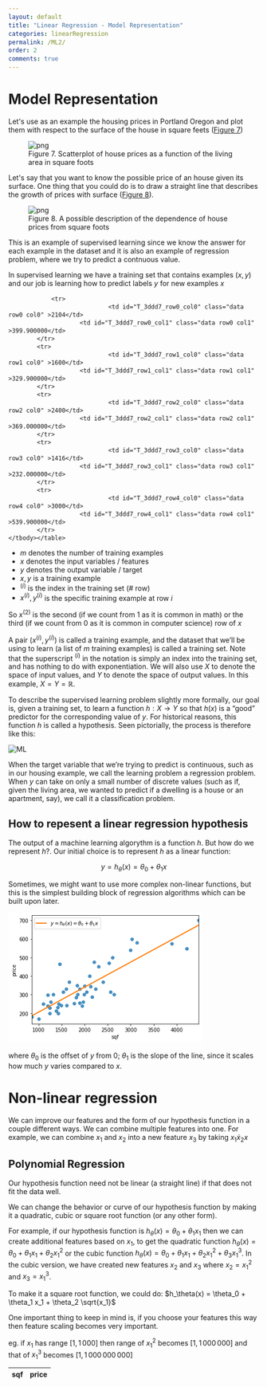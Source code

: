 ```yaml
---
layout: default
title: "Linear Regression - Model Representation"
categories: linearRegression
permalink: /ML2/
order: 2
comments: true
---
```


# Model Representation
Let's use as an example the housing prices in Portland Oregon and plot them with respect to the surface of the house in square feets (<a href="#fig:housepricescatter">Figure 7</a>)


    

<figure id="fig:housepricescatter">
    <img src="{{site.baseurl}}/pages/ML-2-ModelRepresentation_files/ML-2-ModelRepresentation_2_0.png" alt="png">
    <figcaption>Figure 7. Scatterplot of house prices as a function of the living area in square foots</figcaption>
</figure>

Let's say that you want to know the possible price of an house given its surface. One thing that you could do is to draw a straight line that describes the growth of prices with surface (<a href="#fig:linreghouseprices">Figure 8</a>).


    

<figure id="fig:linreghouseprices">
    <img src="{{site.baseurl}}/pages/ML-2-ModelRepresentation_files/ML-2-ModelRepresentation_4_0.png" alt="png">
    <figcaption>Figure 8. A possible description of the dependence of house prices from square foots</figcaption>
</figure>

This is an example of supervised learning since we know the answer for each example in the dataset and it is also an example of regression problem, where we try to predict a contnuous value.

In supervised learning we have a training set that contains examples $(x, y)$ and our job is learning how to predict labels $y$ for new examples $x$




<style  type="text/css" >
#T_3ddd7_row0_col0,#T_3ddd7_row0_col1,#T_3ddd7_row1_col0,#T_3ddd7_row1_col1,#T_3ddd7_row2_col0,#T_3ddd7_row2_col1,#T_3ddd7_row3_col0,#T_3ddd7_row3_col1,#T_3ddd7_row4_col0,#T_3ddd7_row4_col1{
            text-align:  left;
        }</style><table id="T_3ddd7_" ><thead>    <tr>        <th class="col_heading level0 col0" >sqf</th>        <th class="col_heading level0 col1" >price</th>    </tr></thead><tbody>
                <tr>
                                <td id="T_3ddd7_row0_col0" class="data row0 col0" >2104</td>
                        <td id="T_3ddd7_row0_col1" class="data row0 col1" >399.900000</td>
            </tr>
            <tr>
                                <td id="T_3ddd7_row1_col0" class="data row1 col0" >1600</td>
                        <td id="T_3ddd7_row1_col1" class="data row1 col1" >329.900000</td>
            </tr>
            <tr>
                                <td id="T_3ddd7_row2_col0" class="data row2 col0" >2400</td>
                        <td id="T_3ddd7_row2_col1" class="data row2 col1" >369.000000</td>
            </tr>
            <tr>
                                <td id="T_3ddd7_row3_col0" class="data row3 col0" >1416</td>
                        <td id="T_3ddd7_row3_col1" class="data row3 col1" >232.000000</td>
            </tr>
            <tr>
                                <td id="T_3ddd7_row4_col0" class="data row4 col0" >3000</td>
                        <td id="T_3ddd7_row4_col1" class="data row4 col1" >539.900000</td>
            </tr>
    </tbody></table>



* $m$ denotes the number of training examples 
* $x$ denotes the input variables / features
* $y$ denotes the output variable / target
* $x, y$ is a training example
* $^{(i)}$ is the index in the training set (# row) 
* $x^{(i)}, y^{(i)}$ is the specific training example at row $i$

So $x^{(2)}$ is the second (if we count from 1 as it is common in math) or the third (if we count from 0 as it is common in computer science) row of $x$

  
A pair $\left(x^{(i)} , y^{(i)}\right)$ is called a training example, and the dataset that we’ll be using to learn (a list of $m$ training examples) is called a training set. Note that the superscript $^{(i)}$ in the notation is simply an index into the training set, and has nothing to do with exponentiation. We will also use $X$ to denote the space of input values, and $Y$ to denote the space of output values. In this example, $X = Y = \mathbb{R}$. 

To describe the supervised learning problem slightly more formally, our goal is, given a training set, to learn a function $h : X \to Y$ so that $h(x)$ is a “good” predictor for the corresponding value of $y$. For historical reasons, this function $h$ is called a hypothesis. Seen pictorially, the process is therefore like this:

![ML](./data/img/ML-flowchart.png)

When the target variable that we’re trying to predict is continuous, such as in our housing example, we call the learning problem a regression problem. When $y$ can take on only a small number of discrete values (such as if, given the living area, we wanted to predict if a dwelling is a house or an apartment, say), we call it a classification problem.

## How to repesent a linear regression hypothesis
The output of a machine learning algorythm is a function $h$. But how do we represent $h$?. Our initial choice is to represent $h$ as a linear function:

$$y = h_\theta(x) = \theta_0 + \theta_1x$$

Sometimes, we might want to use more complex non-linear functions, but this is the simplest building block of regression algorithms which can be built upon later.


    
![png](ML-2-ModelRepresentation_files/ML-2-ModelRepresentation_11_0.png)
    


where $\theta_0$ is the offset of $y$ from 0; $\theta_1$ is the slope of the line, since it scales how much $y$ varies compared to $x$.

# Non-linear regression
We can improve our features and the form of our hypothesis function in a couple different ways. We can combine multiple features into one. For example, we can combine $x_1$ and $x_2$ into a new feature $x_3$ by taking $x_1 \dot x_2x$

## Polynomial Regression
Our hypothesis function need not be linear (a straight line) if that does not fit the data well.

We can change the behavior or curve of our hypothesis function by making it a quadratic, cubic or square root function (or any other form).

For example, if our hypothesis function is $h_\theta(x) = \theta_0 + \theta_1 x_1$ then we can create additional features based on $x_1$, to get the quadratic function $h_\theta(x) = \theta_0 + \theta_1 x_1 + \theta_2 x_1^2$ or the cubic function $h_\theta(x) = \theta_0 + \theta_1 x_1 + \theta_2 x_1^2 + \theta_3 x_1^3$. In the cubic version, we have created new features $x_2$ and $x_3$ where $x_2 = x_1^2$ and $x_3 = x_1^3$. 

To make it a square root function, we could do: $h_\theta(x) = \theta_0 + \theta_1 x_1 + \theta_2 \sqrt{x_1}$

One important thing to keep in mind is, if you choose your features this way then feature scaling becomes very important.

eg. if $x_1$ has range $[1, 1\,000]$ then range of $x_1^2$ becomes $[1, 1\,000\,000]$ and that of $x_1^3$ becomes $[1, 1\,000\,000\,000]$
